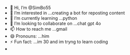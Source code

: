 - 👋 Hi, I’m @SimBo55
- 👀 I’m interested in ...creating a bot for reposting content
- 🌱 I’m currently learning ...python
- 💞️ I’m looking to collaborate on ...chat gpt 4o
- 📫 How to reach me ...gmail
- 😄 Pronouns: ...him
- ⚡ Fun fact: ...im 30 and im tryng to learn coding
- 

<!---
SimBo55/SimBo55 is a ✨ special ✨ repository because its `README.md` (this file) appears on your GitHub profile.
You can click the Preview link to take a look at your changes.
--->
